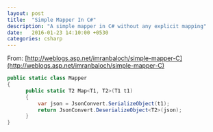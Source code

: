 ```yaml
---
layout: post
title:  "Simple Mapper In C#"
description: "A simple mapper in C# without any explicit mapping"
date:   2016-01-23 14:10:00 +0530
categories: csharp
---
```


From: [http://weblogs.asp.net/imranbaloch/simple-mapper-C](http://weblogs.asp.net/imranbaloch/simple-mapper-C)

```csharp
public static class Mapper
{
      public static T2 Map<T1, T2>(T1 t1)
      {
          var json = JsonConvert.SerializeObject(t1);
          return JsonConvert.DeserializeObject<T2>(json);
      }
}
```
